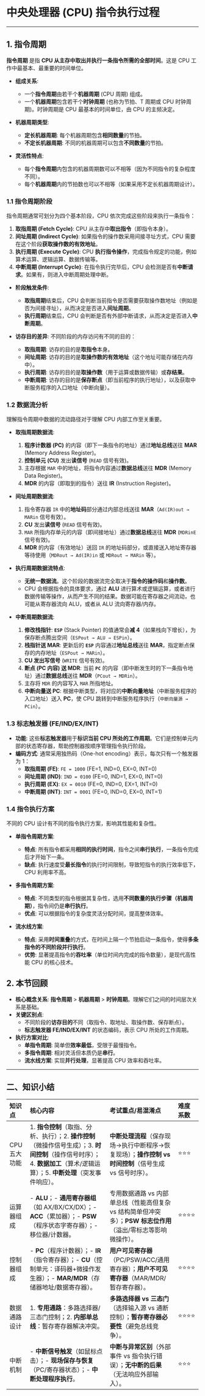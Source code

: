 # 中央处理器 (CPU) 指令执行过程

---

## 1. 指令周期

**指令周期** 是指 **CPU 从主存中取出并执行一条指令所需的全部时间**。这是 CPU 工作中最基本、最重要的时间单位。

* **组成关系**:
    * 一个**指令周期**由若干个**机器周期** (CPU 周期) 组成。
    * 一个**机器周期**包含若干个**时钟周期** (也称为节拍、T 周期或 CPU 时钟周期)。时钟周期是 CPU 最基本的时间单位，由 CPU 的主频决定。

* **机器周期类型**:
    * **定长机器周期**: 每个机器周期包含**相同数量**的节拍。
    * **不定长机器周期**: 不同的机器周期可以包含**不同数量**的节拍。

* **灵活性特点**:
    * 每个**指令周期**内包含的机器周期数可以不相等（因为不同指令的复杂程度不同）。
    * 每个**机器周期**内的节拍数也可以不相等（如果采用不定长机器周期设计）。

### 1.1 指令周期阶段

指令周期通常可划分为四个基本阶段，CPU 依次完成这些阶段来执行一条指令：

1.  **取指周期 (Fetch Cycle)**: CPU 从主存中**取出指令**（即指令本身）。
2.  **间址周期 (Indirect Cycle)**: 如果指令的操作数采用间接寻址方式，CPU 需要在这个阶段**获取操作数的有效地址**。
3.  **执行周期 (Execute Cycle)**: CPU **执行指令操作**，完成指令规定的功能，例如算术运算、逻辑运算、数据传输等。
4.  **中断周期 (Interrupt Cycle)**: 在指令执行完毕后，CPU 会检测是否有**中断请求**。如果有，则进入中断周期处理中断。

* **阶段触发条件**:
    * **取指周期**结束后，CPU 会判断当前指令是否需要获取操作数地址（例如是否为间接寻址），从而决定是否进入**间址周期**。
    * **执行周期**结束后，CPU 会判断是否有外部中断请求，从而决定是否进入**中断周期**。

* **访存目的差异**: 不同阶段的内存访问有不同的目的：
    * **取指周期**: 访存的目的是**取指令**本身。
    * **间址周期**: 访存的目的是**取操作数的有效地址**（这个地址可能存储在内存中）。
    * **执行周期**: 访存的目的是**取操作数**（用于运算或数据传输）或**存结果**。
    * **中断周期**: 访存的目的是**保存断点**（即当前程序的执行地址），以及获取中断服务程序的入口地址（中断向量）。

### 1.2 数据流分析

理解指令周期中数据的流动路径对于理解 CPU 内部工作至关重要。

* **取指周期数据流**:
    1.  **程序计数器 (PC)** 的内容（即下一条指令的地址）通过**地址总线**送往 **MAR** (Memory Address Register)。
    2.  **控制单元 (CU)** 发出**读信号** (`READ` 信号有效)。
    3.  主存根据 `MAR` 中的地址，将指令内容通过**数据总线**送往 **MDR** (Memory Data Register)。
    4.  **MDR** 的内容（即取到的指令）送往 **IR** (Instruction Register)。

* **间址周期数据流**:
    1.  指令寄存器 `IR` 中的**地址码**部分通过内部总线送往 **MAR**（`Ad(IR)out → MARin` 信号有效）。
    2.  **CU** 发出**读信号** (`READ` 信号有效)。
    3.  `MAR` 所指内存单元的内容（即间接地址）通过**数据总线**送往 **MDR** (`MDRinE` 信号有效)。
    4.  **MDR** 的内容（有效地址）送回 `IR` 的地址码部分，或直接送入地址寄存器等待使用（`MDRout → Ad(IR)in` 或 `MDRout → MARin` 等）。

* **执行周期数据流特点**:
    * **无统一数据流**。这个阶段的数据流完全取决于**指令的操作码**和**操作数**。
    * CPU 会根据指令的具体要求，通过 **ALU** 进行算术或逻辑运算，或者进行数据传输等操作，从而产生不同的结果。数据可能在寄存器之间流动，也可能从寄存器流向 ALU，或者从 ALU 流向寄存器/内存。

* **中断周期数据流**:
    1.  **修改栈指针**: **`ESP`** (Stack Pointer) 的值通常会**减 4**（如果栈向下增长），为保存断点腾出空间（`ESPout → ALU → ESPin`）。
    2.  **栈指针送 MAR**: 更新后的 **`ESP`** 内容通过**地址总线**送往 **MAR**，指定断点保存的内存地址（`ESPout → MARin`）。
    3.  **CU 发出写信号** (`WRITE` 信号有效)。
    4.  **断点 (PC 内容) 送 MDR**: 当前 **`PC`** 的内容（即中断发生时的下一条指令地址）通过**数据总线**送往 **MDR**（`PCout → MDRin`）。
    5.  主存将 `MDR` 的内容写入 `MAR` 所指地址。
    6.  **中断向量送 PC**: 根据中断类型，将对应的**中断向量地址**（中断服务程序的入口地址）送入 **PC**，使 CPU 跳转到中断服务程序执行（`中断向量源 → PCin`）。

### 1.3 标志触发器 (FE/IND/EX/INT)

* **功能**: 这些**标志触发器**用于**标识当前 CPU 所处的工作周期**。它们是控制单元内部的状态寄存器，帮助控制器按顺序管理指令执行阶段。
* **编码方式**: 通常采用独热码（One-hot encoding）表示，每次只有一个触发器为 1：
    * **取指周期 (FE)**: `FE = 1000` (FE=1, IND=0, EX=0, INT=0)
    * **间址周期 (IND)**: `IND = 0100` (FE=0, IND=1, EX=0, INT=0)
    * **执行周期 (EX)**: `EX = 0010` (FE=0, IND=0, EX=1, INT=0)
    * **中断周期 (INT)**: `INT = 0001` (FE=0, IND=0, EX=0, INT=1)

### 1.4 指令执行方案

不同的 CPU 设计有不同的指令执行方案，影响其性能和复杂性。

* **单指令周期方案**:
    * **特点**: 所有指令都采用**相同的执行时间**，指令之间**串行执行**，一条指令完成后才开始下一条。
    * **缺点**: 执行速度受**最长指令**的执行时间限制，导致短指令的执行效率低下，CPU 利用率不高。

* **多指令周期方案**:
    * **特点**: 不同类型的指令根据其复杂性，选用**不同数量的执行步骤（机器周期）**，指令间仍是**串行执行**。
    * **优点**: 可以根据指令的复杂度灵活分配时间，提高整体效率。

* **流水线方案**:
    * **特点**: 采用**时间重叠**的方式，在时间上隔一个节拍启动一条指令，使得**多条指令的不同阶段并行执行**。
    * **优势**: 显著提高指令的**吞吐率**（单位时间内完成的指令数量），是现代高性能 CPU 的核心技术。

## 2. 本节回顾

* **核心概念关系**: **指令周期** > **机器周期** > **时钟周期**。理解它们之间的时间层次关系是基础。
* **关键区别点**:
    * 不同阶段的**访存目的**不同（取指令、取地址、取操作数、保存断点）。
    * **标志触发器 FE/IND/EX/INT** 的状态编码，表示 CPU 所处的工作周期。
* **执行方案对比**:
    * **单指令周期**: 简单但**效率最低**，受限于最慢指令。
    * **多指令周期**: 相对灵活但本质仍是**串行**。
    * **流水线方案**: 实现**并行处理**，显著提高 CPU 效率和吞吐率。

---

## 二、知识小结

| 知识点              | 核心内容                                                     | 考试重点/易混淆点                                           | 难度系数 |
| :------------------ | :----------------------------------------------------------- | :---------------------------------------------------------- | :------- |
| CPU 五大功能        | 1. **指令控制**（取指、分析、执行）；2. **操作控制**（微操作信号生成）；3. **时间控制**（操作信号时序）；4. **数据加工**（算术/逻辑运算）；5. **中断处理**（突发事件响应）。 | **中断处理流程**（保存现场→执行中断程序→恢复现场）；**操作控制 vs 时间控制**（信号生成 vs 信号时序）。 | ⭐⭐⭐     |
| 运算器组成          | - **ALU**；- **通用寄存器组**（如 AX/BX/CX/DX）；- **ACC**（累加器）；- **PSW**（程序状态字寄存器）；- 移位器/计数器。 | 专用数据通路 vs 内部单总线（性能高但复杂 vs 结构简单但冲突多）；**PSW 标志位作用**（溢出/零标志等影响微操作）。 | ⭐⭐⭐⭐   |
| 控制器组成          | - **PC**（程序计数器）；- **IR**（指令寄存器）；- **CU**（控制单元：译码器+微操作发生器）；- **MAR/MDR**（存储器地址/数据寄存器）。 | **用户可见寄存器**（PC/PSW/ACC/通用寄存器）；**用户不可见寄存器**（MAR/MDR/暂存寄存器）。 | ⭐⭐⭐⭐   |
| 数据通路设计        | 1. **专用通路**：多路选择器/三态门控制；2. **内部单总线**：暂存寄存器解决冲突。 | **多路选择器 vs 三态门**（选择输入源 vs 通断控制）；**暂存寄存器必要性**（避免总线竞争）。 | ⭐⭐⭐⭐   |
| 中断机制            | - **中断信号触发**（如鼠标点击）；- **现场保存与恢复**（PC/寄存器状态）；- **中断处理程序执行**。 | **中断与异常区别**（外部事件 vs 指令执行错误）；**无中断的后果**（无法响应外部输入）。 | ⭐⭐⭐     |